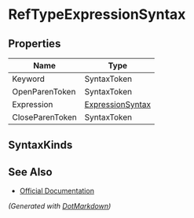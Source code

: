 # RefTypeExpressionSyntax

## Properties

| Name            | Type                                    |
| --------------- | --------------------------------------- |
| Keyword         | SyntaxToken                             |
| OpenParenToken  | SyntaxToken                             |
| Expression      | [ExpressionSyntax](ExpressionSyntax.md) |
| CloseParenToken | SyntaxToken                             |

## SyntaxKinds

## See Also

* [Official Documentation](https://docs.microsoft.com/en-us/dotnet/api/microsoft.codeanalysis.csharp.syntax.reftypeexpressionsyntax)


*\(Generated with [DotMarkdown](http://github.com/JosefPihrt/DotMarkdown)\)*